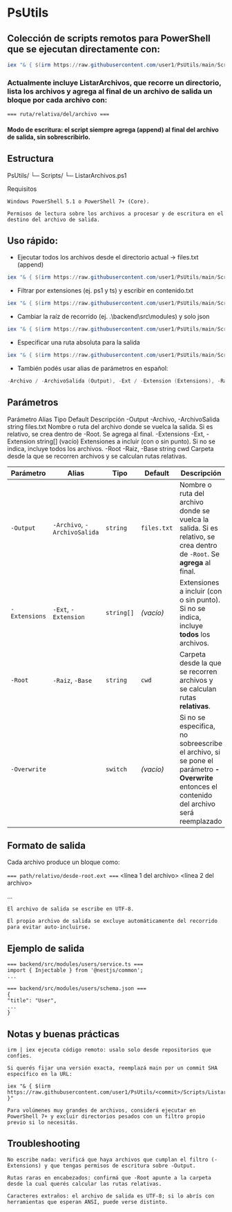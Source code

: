 # PsUtils

## Colección de **scripts remotos** para PowerShell que se ejecutan directamente con:

```powershell
iex "& { $(irm https://raw.githubusercontent.com/user1/PsUtils/main/Scripts/ListarArchivos.ps1) }"
```

### Actualmente incluye ListarArchivos, que recorre un directorio, lista los archivos y agrega al final de un archivo de salida un bloque por cada archivo con:
`=== ruta/relativa/del/archivo ===`
<contenido del archivo>

#### Modo de escritura: el script siempre agrega (append) al final del archivo de salida, sin sobrescribirlo.

## Estructura

PsUtils/
└─ Scripts/
   └─ ListarArchivos.ps1

Requisitos

    Windows PowerShell 5.1 o PowerShell 7+ (Core).

    Permisos de lectura sobre los archivos a procesar y de escritura en el destino del archivo de salida.

## Uso rápido:
- Ejecutar todos los archivos desde el directorio actual → files.txt (append)
```powershell
iex "& { $(irm https://raw.githubusercontent.com/user1/PsUtils/main/Scripts/ListarArchivos.ps1) }"
```

- Filtrar por extensiones (ej. ps1 y ts) y escribir en contenido.txt
```powershell
iex "& { $(irm https://raw.githubusercontent.com/user1/PsUtils/main/Scripts/ListarArchivos.ps1) } -Extensions ps1,ts -Output 'contenido.txt'"
```

- Cambiar la raíz de recorrido (ej. .\backend\src\modules) y solo json
```powershell
iex "& { $(irm https://raw.githubusercontent.com/user1/PsUtils/main/Scripts/ListarArchivos.ps1) } -Root '.\backend\src\modules' -Extensions json"
```

- Especificar una ruta absoluta para la salida
```powershell
iex "& { $(irm https://raw.githubusercontent.com/user1/PsUtils/main/Scripts/ListarArchivos.ps1) } -Output 'C:\Temp\dump.txt'"
```

- También podés usar alias de parámetros en español:
```powershell    
-Archivo / -ArchivoSalida (Output), -Ext / -Extension (Extensions), -Raiz / -Base (Root).
```

## Parámetros
Parámetro	Alias	Tipo	Default	Descripción
-Output	-Archivo, -ArchivoSalida	string	files.txt	Nombre o ruta del archivo donde se vuelca la salida. Si es relativo, se crea dentro de -Root. Se agrega al final.
-Extensions	-Ext, -Extension	string[]	(vacío)	Extensiones a incluir (con o sin punto). Si no se indica, incluye todos los archivos.
-Root	-Raiz, -Base	string	cwd	Carpeta desde la que se recorren archivos y se calculan rutas relativas.

| Parámetro     | Alias                        | Tipo       | Default     | Descripción                                                                                                             |
| ------------- | ---------------------------- | ---------- | ----------- | ----------------------------------------------------------------------------------------------------------------------- |
| `-Output`     | `-Archivo`, `-ArchivoSalida` | `string`   | `files.txt` | Nombre o ruta del archivo donde se vuelca la salida. Si es relativo, se crea dentro de `-Root`. Se **agrega** al final. |
| `-Extensions` | `-Ext`, `-Extension`         | `string[]` | *(vacío)*   | Extensiones a incluir (con o sin punto). Si no se indica, incluye **todos** los archivos.                               |
| `-Root`       | `-Raiz`, `-Base`             | `string`   | `cwd`       | Carpeta desde la que se recorren archivos y se calculan rutas **relativas**.                                            |
| `-Overwrite` |          | `switch` | *(vacío)*   | Si no se especifica, no sobreescribe el archivo, si se pone el parámetro **-Overwrite** entonces el contenido del archivo será reemplazado                               |



## Formato de salida

Cada archivo produce un bloque como:

`=== path/relativo/desde-root.ext ===`
<línea 1 del archivo>
<línea 2 del archivo>

...

    El archivo de salida se escribe en UTF-8.

    El propio archivo de salida se excluye automáticamente del recorrido para evitar auto-incluirse.

## Ejemplo de salida

    === backend/src/modules/users/service.ts ===
    import { Injectable } from '@nestjs/common';
    ...

    === backend/src/modules/users/schema.json ===
    {
    "title": "User",
    ...
    }

## Notas y buenas prácticas

    irm | iex ejecuta código remoto: usalo solo desde repositorios que confíes.

    Si querés fijar una versión exacta, reemplazá main por un commit SHA específico en la URL:

    iex "& { $(irm https://raw.githubusercontent.com/user1/PsUtils/<commit>/Scripts/ListarArchivos.ps1) }"

    Para volúmenes muy grandes de archivos, considerá ejecutar en PowerShell 7+ y excluir directorios pesados con un filtro propio previo si lo necesitás.

## Troubleshooting

    No escribe nada: verificá que haya archivos que cumplan el filtro (-Extensions) y que tengas permisos de escritura sobre -Output.

    Rutas raras en encabezados: confirmá que -Root apunte a la carpeta desde la cual querés calcular las rutas relativas.

    Caracteres extraños: el archivo de salida es UTF-8; si lo abrís con herramientas que esperan ANSI, puede verse distinto.